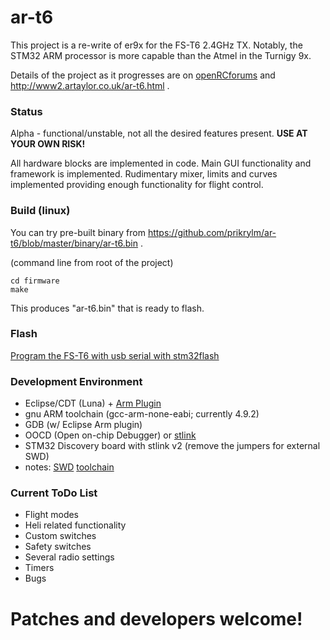 # ar-t6

This project is a re-write of er9x for the FS-T6 2.4GHz TX.
Notably, the STM32 ARM processor is more capable than the Atmel in the Turnigy 9x.

Details of the project as it progresses are on [openRCforums](http://openrcforums.com/forum/viewforum.php?f=124)
and http://www2.artaylor.co.uk/ar-t6.html .

### Status

Alpha - functional/unstable, not all the desired features present. 
**USE AT YOUR OWN RISK!**

All hardware blocks are implemented in code. 
Main GUI functionality and framework is implemented.
Rudimentary mixer, limits and curves implemented providing enough functionality for flight control.

### Build (linux)
You can try pre-built binary from https://github.com/prikrylm/ar-t6/blob/master/binary/ar-t6.bin .

(command line from root of the project)
```
cd firmware
make
```

This produces "ar-t6.bin" that is ready to flash.

### Flash

[Program the FS-T6 with usb serial with stm32flash](http://minkbot.blogspot.com/2015/03/fs-t6-firmware-upgrade.html)

### Development Environment

- Eclipse/CDT (Luna) + [Arm Plugin](http://gnuarmeclipse.livius.net/blog/)
- gnu ARM toolchain (gcc-arm-none-eabi; currently 4.9.2)
- GDB (w/ Eclipse Arm plugin)
- OOCD (Open on-chip Debugger) or [stlink](http://www.github.com/texane/stlink)
- STM32 Discovery board with stlink v2 (remove the jumpers for external SWD)
- notes:
[SWD](http://minkbot.blogspot.com/2014/10/fs-t6-and-swd-hack.html) 
[toolchain](http://minkbot.blogspot.com/2014/10/embedded-software-with-eclipse-arm.html)

### Current ToDo List

- Flight modes
- Heli related functionality
- Custom switches
- Safety switches
- Several radio settings
- Timers
- Bugs

# **Patches and developers welcome!**
